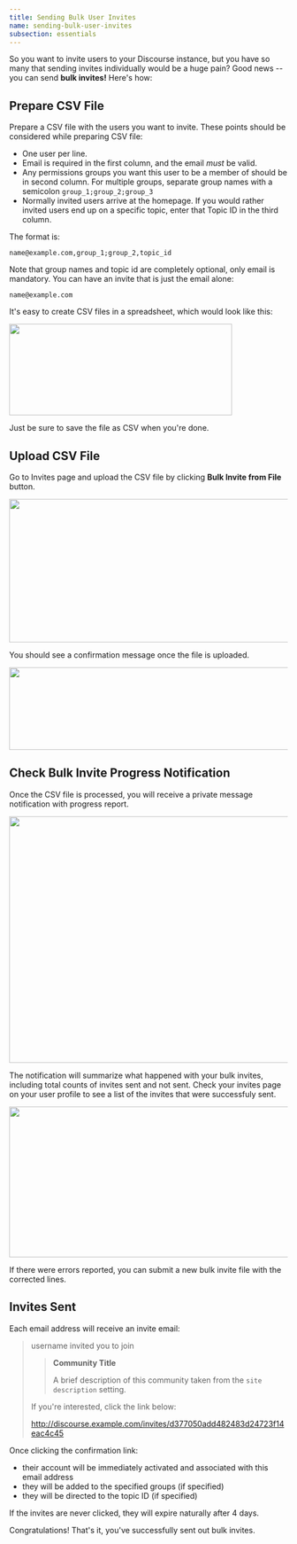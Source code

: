 ```yaml
---
title: Sending Bulk User Invites
name: sending-bulk-user-invites
subsection: essentials
---
```


So you want to invite users to your Discourse instance, but you have so many that sending invites individually would be a huge pain? Good news -- you can send **bulk invites!** Here's how:

## Prepare CSV File

Prepare a CSV file with the users you want to invite. These points should be considered while preparing CSV file:

* One user per line.
* Email is required in the first column, and the email *must* be valid.
* Any permissions groups you want this user to be a member of should be in second column. For multiple groups, separate group names with a semicolon `group_1;group_2;group_3`
* Normally invited users arrive at the homepage. If you would rather invited users end up on a specific topic, enter that Topic ID in the third column.

The format is:

`name@example.com,group_1;group_2,topic_id`

Note that group names and topic id are completely optional, only email is mandatory. You can have an invite that is just the email alone:

`name@example.com`

It's easy to create CSV files in a spreadsheet, which would look like this:

<img src="/uploads/default/32309/72b2b91247a35cad.png" width="403" height="165">

Just be sure to save the file as CSV when you're done.

## Upload CSV File

Go to Invites page and upload the CSV file by clicking **Bulk Invite from File** button.

<img src="/uploads/default/32329/ee7b1a4d6a6b9eb4.png" width="690" height="259">

You should see a confirmation message once the file is uploaded.

<img src="/uploads/default/31871/b6242c72a74f17c6.png" width="642" height="149">

## Check Bulk Invite Progress Notification

Once the CSV file is processed, you will receive a private message notification with progress report.

<img src="/uploads/default/31868/f0019de11dbda2df.png" width="690" height="445">

The notification will summarize what happened with your bulk invites, including total counts of invites sent and not sent. Check your invites page on your user profile to see a list of the invites that were successfuly sent.

<img src="/uploads/default/32328/b6620439565396b1.png" width="690" height="272">

If there were errors reported, you can submit a new bulk invite file with the corrected lines.


## Invites Sent

Each email address will receive an invite email:

> username invited you to join
>
> > **Community Title**
> >
> > A brief description of this community taken from the `site description` setting.
>
> If you're interested, click the link below:
>
> http://discourse.example.com/invites/d377050add482483d24723f14eac4c45

Once clicking the confirmation link:

- their account will be immediately activated and associated with this email address
- they will be added to the specified groups (if specified)
- they will be directed to the topic ID (if specified)

If the invites are never clicked, they will expire naturally after 4 days.

Congratulations! That's it, you've successfully sent out bulk invites.
